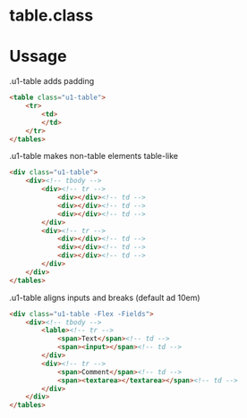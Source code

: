 # table.class

# Ussage


.u1-table adds padding

```html
<table class="u1-table">
    <tr>
        <td>
        </td>
    </tr>
</tables>
```



.u1-table makes non-table elements table-like

```html
<div class="u1-table">
    <div><!-- tbody -->
        <div><!-- tr -->
            <div></div><!-- td -->
            <div></div><!-- td -->
            <div></div><!-- td -->
        </div>
        <div><!-- tr -->
            <div></div><!-- td -->
            <div></div><!-- td -->
            <div></div><!-- td -->
        </div>
    </div>
</tables>
```

.u1-table aligns inputs and breaks (default ad 10em)

```html
<div class="u1-table -Flex -Fields">
    <div><!-- tbody -->
        <lable><!-- tr -->
            <span>Text</span><!-- td -->
            <span><input></span><!-- td -->
        </div>
        <div><!-- tr -->
            <span>Comment</span><!-- td -->
            <span><textarea></textarea></span><!-- td -->
        </div>
    </div>
</tables>
```
